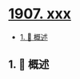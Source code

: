 # [1907. xxx](https://github.com/Tdahuyou/TNotes.leetcode/tree/main/notes/1907.%20xxx)

<!-- region:toc -->

- [1. 📝 概述](#1--概述)

<!-- endregion:toc -->

## 1. 📝 概述
